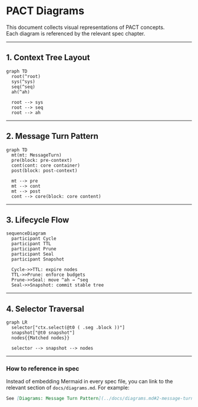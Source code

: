 # PACT Diagrams

This document collects visual representations of PACT concepts.  
Each diagram is referenced by the relevant spec chapter.

---

## 1. Context Tree Layout
```mermaid
graph TD
  root(^root)
  sys(^sys)
  seq(^seq)
  ah(^ah)

  root --> sys
  root --> seq
  root --> ah

```
---

## 2. Message Turn Pattern

```mermaid
graph TD
  mt(mt: MessageTurn)
  pre(block: pre-context)
  cont(cont: core container)
  post(block: post-context)

  mt --> pre
  mt --> cont
  mt --> post
  cont --> core(block: core content)
```
---
## 3. Lifecycle Flow
```mermaid
sequenceDiagram
  participant Cycle
  participant TTL
  participant Prune
  participant Seal
  participant Snapshot

  Cycle->>TTL: expire nodes
  TTL->>Prune: enforce budgets
  Prune->>Seal: move ^ah → ^seq
  Seal->>Snapshot: commit stable tree

```
---

## 4. Selector Traversal
```mermaid
graph LR
  selector["ctx.select(@t0 ( .seg .block ))"]
  snapshot["@t0 snapshot"]
  nodes{{Matched nodes}}

  selector --> snapshot --> nodes

```
---

### How to reference in spec
Instead of embedding Mermaid in every spec file, you can link to the relevant section of `docs/diagrams.md`. For example:  

```markdown
See [Diagrams: Message Turn Pattern](../docs/diagrams.md#2-message-turn-pattern).
```
